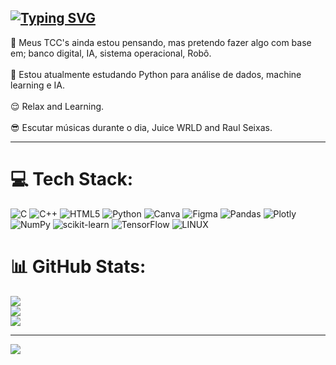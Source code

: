 [![Typing SVG](https://readme-typing-svg.demolab.com?font=Fira+Code&size=40&pause=1000&color=F7F7F7&width=500&height=90&lines=%F0%9F%87%A7%F0%9F%87%B7+About+me%3A)](https://git.io/typing-svg)
---

👻 Meus TCC's ainda estou pensando, mas pretendo fazer algo com base em; banco digital, IA, sistema operacional, Robô.<br><br>🥶 Estou atualmente estudando Python para análise de dados, machine learning e IA.<br><br>😌 Relax and Learning.<br><br>😎 Escutar músicas durante o dia, Juice WRLD and Raul Seixas.

---

# 💻 Tech Stack:
![C](https://img.shields.io/badge/c-%2300599C.svg?style=flat&logo=c&logoColor=white) ![C++](https://img.shields.io/badge/c++-%2300599C.svg?style=flat&logo=c%2B%2B&logoColor=white) ![HTML5](https://img.shields.io/badge/html5-%23E34F26.svg?style=flat&logo=html5&logoColor=white) ![Python](https://img.shields.io/badge/python-3670A0?style=flat&logo=python&logoColor=ffdd54) ![Canva](https://img.shields.io/badge/Canva-%2300C4CC.svg?style=flat&logo=Canva&logoColor=white) 	![Figma](https://img.shields.io/badge/figma-%23F24E1E.svg?style=flat&logo=figma&logoColor=white) ![Pandas](https://img.shields.io/badge/pandas-%23150458.svg?style=flat&logo=pandas&logoColor=white) ![Plotly](https://img.shields.io/badge/Plotly-%233F4F75.svg?style=flat&logo=plotly&logoColor=white) ![NumPy](https://img.shields.io/badge/numpy-%23013243.svg?style=flat&logo=numpy&logoColor=white) ![scikit-learn](https://img.shields.io/badge/scikit--learn-%23F7931E.svg?style=flat&logo=scikit-learn&logoColor=white) ![TensorFlow](https://img.shields.io/badge/TensorFlow-%23FF6F00.svg?style=flat&logo=TensorFlow&logoColor=white) ![LINUX](https://img.shields.io/badge/Linux-FCC624?style=flat&logo=linux&logoColor=black)
# 📊 GitHub Stats:
![](https://github-readme-stats.vercel.app/api?username=Allahur&theme=dark&hide_border=false&include_all_commits=false&count_private=false)<br/>
![](https://github-readme-streak-stats.herokuapp.com/?user=Allahur&theme=dark&hide_border=false)<br/>
![](https://github-readme-stats.vercel.app/api/top-langs/?username=Allahur&theme=dark&hide_border=false&include_all_commits=false&count_private=false&layout=compact)

---
[![](https://visitcount.itsvg.in/api?id=Allahur&icon=2&color=12)](https://visitcount.itsvg.in)

<!-- Proudly created with GPRM ( https://gprm.itsvg.in ) -->
